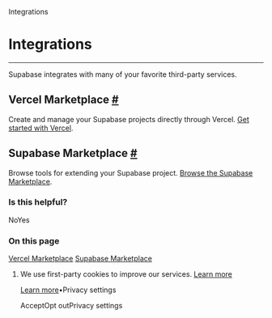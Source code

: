 Integrations

# Integrations

* * *

Supabase integrates with many of your favorite third-party services.

## Vercel Marketplace [\#](https://supabase.com/docs/guides/integrations\#vercel-marketplace)

Create and manage your Supabase projects directly through Vercel. [Get started with Vercel](https://supabase.com/docs/guides/integrations/vercel-marketplace).

## Supabase Marketplace [\#](https://supabase.com/docs/guides/integrations\#supabase-marketplace)

Browse tools for extending your Supabase project. [Browse the Supabase Marketplace](https://supabase.com/partners/integrations).

### Is this helpful?

NoYes

### On this page

[Vercel Marketplace](https://supabase.com/docs/guides/integrations#vercel-marketplace) [Supabase Marketplace](https://supabase.com/docs/guides/integrations#supabase-marketplace)

1. We use first-party cookies to improve our services. [Learn more](https://supabase.com/privacy#8-cookies-and-similar-technologies-used-on-our-european-services)



   [Learn more](https://supabase.com/privacy#8-cookies-and-similar-technologies-used-on-our-european-services)•Privacy settings





   AcceptOpt outPrivacy settings